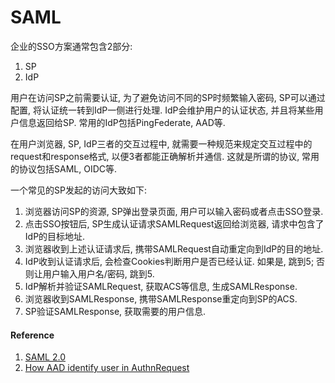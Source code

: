 # SAML

企业的SSO方案通常包含2部分:

1. SP
2. IdP

用户在访问SP之前需要认证, 为了避免访问不同的SP时频繁输入密码, SP可以通过配置, 将认证统一转到IdP一侧进行处理. IdP会维护用户的认证状态, 并且将某些用户信息返回给SP. 常用的IdP包括PingFederate, AAD等.

在用户浏览器, SP, IdP三者的交互过程中, 就需要一种规范来规定交互过程中的request和response格式, 以便3者都能正确解析并通信. 这就是所谓的协议, 常用的协议包括SAML, OIDC等.

一个常见的SP发起的访问大致如下:

1. 浏览器访问SP的资源, SP弹出登录页面, 用户可以输入密码或者点击SSO登录.
2. 点击SSO按钮后, SP生成认证请求SAMLRequest返回给浏览器, 请求中包含了IdP的目标地址.
3. 浏览器收到上述认证请求后, 携带SAMLRequest自动重定向到IdP的目的地址.
4. IdP收到认证请求后, 会检查Cookies判断用户是否已经认证. 如果是, 跳到5; 否则让用户输入用户名/密码, 跳到5.
5. IdP解析并验证SAMLRequest, 获取ACS等信息, 生成SAMLResponse.
6. 浏览器收到SAMLResponse, 携带SAMLResponse重定向到SP的ACS.
7. SP验证SAMLResponse, 获取需要的用户信息.

#### Reference

1. [SAML 2.0](https://www.cnblogs.com/xiaosiyuan/p/8080515.html)
2. [How AAD identify user in AuthnRequest](https://stackoverflow.com/questions/70627478)
